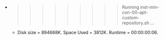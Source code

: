 * >>>>>>>>> Running inst-min-con-00-apt-custom-repository.sh ...
  * Disk size = 894668K. Space Used = 3812K. Runtime = 00:00:00:06.

